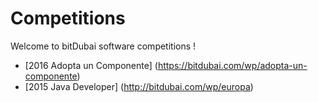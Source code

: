 # Competitions
Welcome to bitDubai software competitions !
- [2016	Adopta un Componente] (https://bitdubai.com/wp/adopta-un-componente)
- [2015	Java Developer] (http://bitdubai.com/wp/europa)

